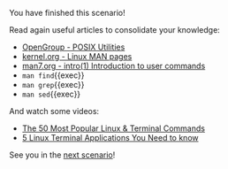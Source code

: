 You have finished this scenario!

Read again useful articles to consolidate your knowledge:

- [OpenGroup - POSIX Utilities](https://pubs.opengroup.org/onlinepubs/9699919799/idx/utilities.html)
- [kernel.org - Linux MAN pages](https://www.kernel.org/doc/man-pages/)
- [man7.org - intro(1) Introduction to user commands](https://man7.org/linux/man-pages/man1/intro.1.html)
- `man find`{{exec}}
- `man grep`{{exec}}
- `man sed`{{exec}}

And watch some videos:

- [The 50 Most Popular Linux & Terminal Commands](https://www.youtube.com/watch?v=ZtqBQ68cfJc)
- [5 Linux Terminal Applications You Need to know](https://www.youtube.com/watch?v=E8Ww39z_28A)

See you in the [next  scenario](/kodxxl/course/Linux/localhost)!

